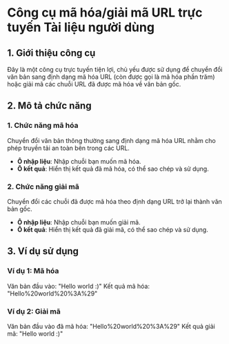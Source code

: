 # Công cụ mã hóa/giải mã URL trực tuyến Tài liệu người dùng

## 1. Giới thiệu công cụ
Đây là một công cụ trực tuyến tiện lợi, chủ yếu được sử dụng để chuyển đổi văn bản sang định dạng mã hóa URL (còn được gọi là mã hóa phần trăm) hoặc giải mã các chuỗi URL đã được mã hóa về văn bản gốc.

## 2. Mô tả chức năng

### 1. Chức năng mã hóa
Chuyển đổi văn bản thông thường sang định dạng mã hóa URL nhằm cho phép truyền tải an toàn bên trong các URL.
- **Ô nhập liệu**: Nhập chuỗi bạn muốn mã hóa.
- **Ô kết quả**: Hiển thị kết quả đã mã hóa, có thể sao chép và sử dụng.

### 2. Chức năng giải mã
Chuyển đổi các chuỗi đã được mã hóa theo định dạng URL trở lại thành văn bản gốc.
- **Ô nhập liệu**: Nhập chuỗi bạn muốn giải mã.
- **Ô kết quả**: Hiển thị kết quả đã giải mã, có thể sao chép và sử dụng.

## 3. Ví dụ sử dụng

### Ví dụ 1: Mã hóa
Văn bản đầu vào: "Hello world :)"
Kết quả mã hóa: "Hello%20world%20%3A%29"

### Ví dụ 2: Giải mã
Văn bản đầu vào đã mã hóa: "Hello%20world%20%3A%29"
Kết quả giải mã: "Hello world :)"